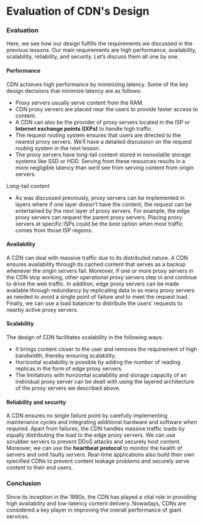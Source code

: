 # Evaluation of CDN's Design

### Evaluation <a href="#evaluation" id="evaluation"></a>

Here, we see how our design fulfills the requirements we discussed in the previous lessons. Our main requirements are high performance, availability, scalability, reliability, and security. Let’s discuss them all one by one.

#### Performance <a href="#performance" id="performance"></a>

CDN achieves high performance by minimizing latency. Some of the key design decisions that minimize latency are as follows:

* Proxy servers usually serve content from the RAM.
* CDN proxy servers are placed near the users to provide faster access to content.
* A CDN can also be the provider of proxy servers located in the ISP or **Internet exchange points (IXPs)** to handle high traffic.
* The request routing system ensures that users are directed to the nearest proxy servers. We’ll have a detailed discussion on the request routing system in the next lesson.
* The proxy servers have long-tail content stored in nonvolatile storage systems like SSD or HDD. Serving from these resources results in a more negligible latency than we’d see from serving content from origin servers.

Long-tail content

* As was discussed previously, proxy servers can be implemented in layers where if one layer doesn’t have the content, the request can be entertained by the next layer of proxy servers. For example, the edge proxy servers can request the parent proxy servers. Placing proxy servers at specific ISPs could be the best option when most traffic comes from those ISP regions.

#### Availability <a href="#availability" id="availability"></a>

A CDN can deal with massive traffic due to its distributed nature. A CDN ensures availability through its cached content that serves as a backup whenever the origin servers fail. Moreover, if one or more proxy servers in the CDN stop working, other operational proxy servers step in and continue to drive the web traffic. In addition, edge proxy servers can be made available through redundancy by replicating data to as many proxy servers as needed to avoid a single point of failure and to meet the request load. Finally, we can use a load balancer to distribute the users’ requests to nearby active proxy servers.

#### Scalability <a href="#scalability" id="scalability"></a>

The design of CDN facilitates scalability in the following ways:

* It brings content closer to the user and removes the requirement of high bandwidth, thereby ensuring scalability.
* Horizontal scalability is possible by adding the number of reading replicas in the form of edge proxy servers.
* The limitations with horizontal scalability and storage capacity of an individual proxy server can be dealt with using the layered architecture of the proxy servers we described above.

#### Reliability and security <a href="#reliability-and-security" id="reliability-and-security"></a>

A CDN ensures no single failure point by carefully implementing maintenance cycles and integrating additional hardware and software when required. Apart from failures, the CDN handles massive traffic loads by equally distributing the load to the edge proxy servers. We can use scrubber servers to prevent DDoS attacks and securely host content. Moreover, we can use the **heartbeat protocol** to monitor the health of servers and omit faulty servers. Real-time applications also build their own specified CDNs to prevent content leakage problems and securely serve content to their end users.

### Conclusion <a href="#conclusion" id="conclusion"></a>

Since its inception in the 1990s, the CDN has played a vital role in providing high availability and low-latency content delivery. Nowadays, CDNs are considered a key player in improving the overall performance of giant services.
